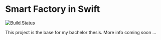 # Smart Factory in Swift
[![Build Status](https://travis-ci.org/bennokress/bachelor.svg?branch=master)](https://travis-ci.org/bennokress/bachelor)

This project is the base for my bachelor thesis. More info coming soon ...
